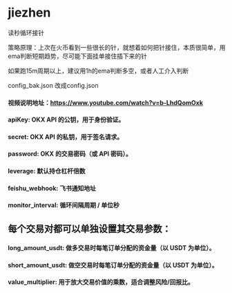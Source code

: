 # jiezhen
读秒循环接针

策略原理：上次在火币看到一些很长的针，就想着如何把针接住，本质很简单，用ema判断短期趋势，尽可能下面挂单接住插下来的针

如果跑15m周期以上，建议用1h的ema判断多空，或者人工介入判断


config_bak.json  改成config.json

#### 视频说明地址：https://www.youtube.com/watch?v=b-LhdQomOxk
 
#### apiKey: OKX API 的公钥，用于身份验证。
#### secret: OKX API 的私钥，用于签名请求。
#### password: OKX 的交易密码（或 API 密码）。
#### leverage: 默认持仓杠杆倍数
#### feishu_webhook: 飞书通知地址
#### monitor_interval: 循环间隔周期 / 单位秒


## 每个交易对都可以单独设置其交易参数：
#### long_amount_usdt: 做多交易时每笔订单分配的资金量（以 USDT 为单位）。
#### short_amount_usdt: 做空交易时每笔订单分配的资金量（以 USDT 为单位）。
#### value_multiplier: 用于放大交易价值的乘数，适合调整风险/回报比。

